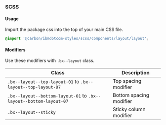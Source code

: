 ### SCSS

#### Usage

Import the package css into the top of your main CSS file.

```css
@import '@carbon/ibmdotcom-styles/scss/components/layout/layout';
```

#### Modifiers

Use these modifiers with `.bx--layout` class.

| Class                                                              | Description             |
| ------------------------------------------------------------------ | ----------------------- |
| `.bx--layout--top-layout-01` to `.bx--layout--top-layout-07`       | Top spacing modifier    |
| `.bx--layout--bottom-layout-01` to `.bx--layout--bottom-layout-07` | Bottom spacing modifier |
| `.bx--layout--sticky`                                              | Sticky column modifier  |
